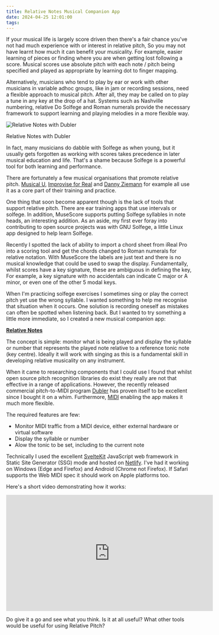 ```yaml
---
title: Relative Notes Musical Companion App
date: 2024-04-25 12:01:00
tags:
---
```


If your musical life is largely score driven then there's a fair chance you've not had much experience with or interest in relative pitch, So you may not have learnt how much it can benefit your musicality. For example, easier learning of pieces or finding where you are when getting lost following a score. Musical scores use absolute pitch with each note / pitch being specified and played as appropriate by learning dot to finger mapping.

Alternatively, musicians who tend to play by ear or work with other musicians in variable adhoc groups, like in jam or recording sessions, need a flexible approach to musical pitch. After all, they may be called on to play a tune in any key at the drop of a hat. Systems such as Nashville numbering, relative Do Solfege and Roman numerals provide the necessary framework to support learning and playing melodies in a more flexible way.

![Relative Notes with Dubler](/images/RelativeNotes.png)
<figcaption>Relative Notes with Dubler</figcaption>

In fact, many musicians do dabble with Solfege as when young, but it usually gets forgotten as working with scores takes precedence in later musical education and life. That's a shame because Solfege is a powerful tool for both learning and performance.

There are fortunately a few musical organisations that promote relative pitch. [Musical U](https://www.musical-u.com/), [Improvise for Real](https://improviseforreal.com/) and [Danny Ziemann](https://www.dannyziemann.com/) for example all use it as a core part of their training and practice.

One thing that soon become apparent though is the lack of tools that support relative pitch. There are ear training apps that use intervals or solfege. In addition, MuseScore supports putting Solfege syllables in note heads, an interesting addition. As an aside, my first ever foray into contributing to open source projects was with GNU Solfege, a little Linux app designed to help learn Solfege.

Recently I spotted the lack of ability to import a chord sheet from iReal Pro into a scoring tool and get the chords changed to Roman numerals for relative notation. With MuseScore the labels are just text and there is no musical knowledge that could be used to swap the display. Fundamentally, whilst scores have a key signature, these are ambiguous in defining the key, For example, a key signature with no accidentals can indicate C major or A minor, or even one of the other 5 modal keys.

When I'm practicing solfege exercises I sometimes sing or play the correct pitch yet use the wrong syllable. I wanted something to help me recognise that situation when it occurs. One solution is recording oneself as mistakes can often be spotted when listening back. But I wanted to try something a little more immediate, so I created a new musical companion app:

[**Relative Notes**](https://relative.musicpracticetools.net/)

The concept is simple: monitor what is being played and display the syllable or number that represents the played note relative to a reference tonic note (key centre). Ideally it will work with singing as this is a fundamental skill in developing relative musicality on any instrument.

When it came to researching components that I could use I found that whilst open source pitch recognition libraries do exist they really are not that effective in a range of applications. However, the recently released commercial pitch-to-MIDI program [Dubler](https://vochlea.com/) has proven itself to be excellent since I bought it on a whim. Furthermore, [MIDI](https://en.wikipedia.org/wiki/MIDI) enabling the app makes it much more flexible.

The required features are few:

- Monitor MIDI traffic from a MIDI device, either external hardware or virtual software
- Display the syllable or number
- Alow the tonic to be set, including to the current note

Technically I used the excellent [SvelteKit](https://kit.svelte.dev/) JavaScript web framework in Static Site Generator (SSG) mode and hosted on [Netlify](https://www.netlify.com/). I've had it working on Windows (Edge and Firefox) and Android (Chrome not Firefox). If Safari supports the Web MIDI spec it should work on Apple platforms too.

Here's a short video demonstrating how it works:

<iframe width="560" height="315" src="https://www.youtube.com/embed/4kNCYW4tiGQ?si=zVuWIzZrZl2W5lUL" title="YouTube video player" frameborder="0" allow="accelerometer; autoplay; clipboard-write; encrypted-media; gyroscope; picture-in-picture; web-share" referrerpolicy="strict-origin-when-cross-origin" allowfullscreen></iframe>

Do give it a go and see what you think. Is it at all useful? What other tools would be useful for using Relative Pitch?
